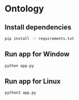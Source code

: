 # Ontology

## Install dependencies

```bash
pip install -r requirements.txt
```


## Run app for Window

```bash
python app.py
```

## Run app for Linux

```bash
python3 app.py
```
